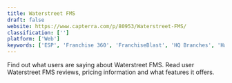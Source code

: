 ```yaml
---
title: Waterstreet FMS
draft: false 
website: https://www.capterra.com/p/80953/Waterstreet-FMS/
classification: ['']
platform: ['Web']
keywords: ['ESP', 'Franchise 360', 'FranchiseBlast', 'HQ Branches', 'Halo', 'Jolt', 'Katana MRP', 'Naranga', 'RS Enterprise', 'Re', 'Servant Systems', 'SnapShop', 'Sysfore Retail', 'The Better Software', "The Manager's Red Book", 'Wings ERP FMCG', 'Zenput Mobile', 'Zoho Creator']
---
```

Find out what users are saying about Waterstreet FMS. Read user Waterstreet FMS reviews, pricing information and what features it offers.